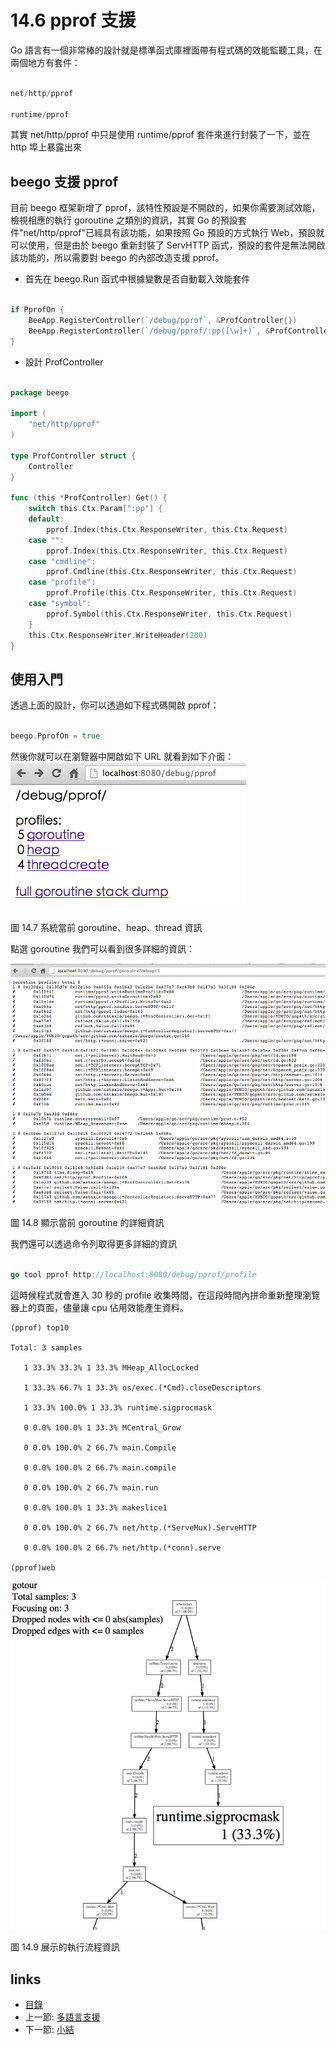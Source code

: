 # 14.6 pprof 支援
Go 語言有一個非常棒的設計就是標準函式庫裡面帶有程式碼的效能監聽工具，在兩個地方有套件：

```Go

net/http/pprof

runtime/pprof
```
其實 net/http/pprof 中只是使用 runtime/pprof 套件來進行封裝了一下，並在 http 埠上暴露出來

## beego 支援 pprof

目前 beego 框架新增了 pprof，該特性預設是不開啟的，如果你需要測試效能，檢視相應的執行 goroutine 之類別的資訊，其實 Go 的預設套件"net/http/pprof"已經具有該功能，如果按照 Go 預設的方式執行 Web，預設就可以使用，但是由於 beego 重新封裝了 ServHTTP 函式，預設的套件是無法開啟該功能的，所以需要對 beego 的內部改造支援 pprof。

- 首先在 beego.Run 函式中根據變數是否自動載入效能套件

```Go

if PprofOn {
	BeeApp.RegisterController(`/debug/pprof`, &ProfController{})
	BeeApp.RegisterController(`/debug/pprof/:pp([\w]+)`, &ProfController{})
}
```
- 設計 ProfController

```Go

package beego

import (
	"net/http/pprof"
)

type ProfController struct {
	Controller
}

func (this *ProfController) Get() {
	switch this.Ctx.Param[":pp"] {
	default:
		pprof.Index(this.Ctx.ResponseWriter, this.Ctx.Request)
	case "":
		pprof.Index(this.Ctx.ResponseWriter, this.Ctx.Request)
	case "cmdline":
		pprof.Cmdline(this.Ctx.ResponseWriter, this.Ctx.Request)
	case "profile":
		pprof.Profile(this.Ctx.ResponseWriter, this.Ctx.Request)
	case "symbol":
		pprof.Symbol(this.Ctx.ResponseWriter, this.Ctx.Request)
	}
	this.Ctx.ResponseWriter.WriteHeader(200)
}
```

## 使用入門

透過上面的設計，你可以透過如下程式碼開啟 pprof：

```Go

beego.PprofOn = true
```
然後你就可以在瀏覽器中開啟如下 URL 就看到如下介面：
![](images/14.6.pprof.png)

圖 14.7 系統當前 goroutine、heap、thread 資訊

點選 goroutine 我們可以看到很多詳細的資訊：

![](images/14.6.pprof2.png)

圖 14.8 顯示當前 goroutine 的詳細資訊

我們還可以透過命令列取得更多詳細的資訊

```Go

go tool pprof http://localhost:8080/debug/pprof/profile
```
這時候程式就會進入 30 秒的 profile 收集時間，在這段時間內拼命重新整理瀏覽器上的頁面，儘量讓 cpu 佔用效能產生資料。

	(pprof) top10

	Total: 3 samples

       1 33.3% 33.3% 1 33.3% MHeap_AllocLocked

       1 33.3% 66.7% 1 33.3% os/exec.(*Cmd).closeDescriptors

       1 33.3% 100.0% 1 33.3% runtime.sigprocmask

       0 0.0% 100.0% 1 33.3% MCentral_Grow

       0 0.0% 100.0% 2 66.7% main.Compile

       0 0.0% 100.0% 2 66.7% main.compile

       0 0.0% 100.0% 2 66.7% main.run

       0 0.0% 100.0% 1 33.3% makeslice1

       0 0.0% 100.0% 2 66.7% net/http.(*ServeMux).ServeHTTP

       0 0.0% 100.0% 2 66.7% net/http.(*conn).serve

	(pprof)web

![](images/14.6.pprof3.png)

圖 14.9 展示的執行流程資訊

## links
   * [目錄](preface.md)
   * 上一節: [多語言支援](14.5.md)
   * 下一節: [小結](14.7.md)
